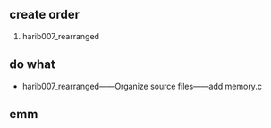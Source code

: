 ## create order
1. harib007_rearranged

## do what
- harib007_rearranged——Organize source files——add memory.c


## emm